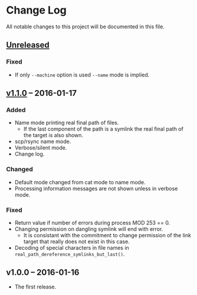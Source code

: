 # Change Log

All notable changes to this project will be documented in this file.


## [Unreleased]

### Fixed
- If only `--machine` option is used `--name` mode is implied.


## [v1.1.0] – 2016-01-17

### Added
- Name mode printing real final path of files.
  * If the last component of the path is a symlink the real final path of the
    target is also shown.
- scp/rsync name mode.
- Verbose/silent mode.
- Change log.

### Changed
- Default mode changed from cat mode to name mode.
- Processing information messages are not shown unless in verbose mode.

### Fixed
- Return value if number of errors during process MOD 253 == 0.
- Changing permission on dangling symlink will end with error.
  * It is consistant with the commitment to change permission of the link target
    that really does not exist in this case.
- Decoding of special characters in file names in
  `real_path_dereference_symlinks_but_last()`.


## v1.0.0 – 2016-01-16
- The first release.


[Unreleased]: https://github.com/michal-ruzicka/chfile/compare/v1.1.0...develop
[v1.1.0]: https://github.com/michal-ruzicka/chfile/compare/v1.0.0...v1.1.0



<!--
  vim:textwidth=80:expandtab:tabstop=4:shiftwidth=4:fileencodings=utf8:spelllang=en
-->
